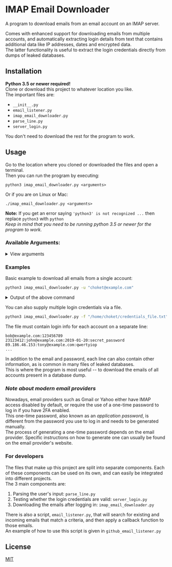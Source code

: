 # IMAP Email Downloader
A program to download emails from an email account on an IMAP server.

Comes with enhanced support for downloading emails from multiple accounts, and automatically
extracting login details from text that contains additional data like IP addresses, dates and encrypted data.<br>
The latter functionality is useful to extract the login credentials directly from dumps of leaked databases.

## Installation
**Python 3.5 or newer required!**<br>
Clone or download this project to whatever location you like.<br>
The important files are:
* `__init__.py`
* `email_listener.py`
* `imap_email_downloader.py`
* `parse_line.py`
* `server_login.py`

You don't need to download the rest for the program to work.

## Usage
Go to the location where you cloned or downloaded the files and open a terminal.<br>
Then you can run the program by executing:
```
python3 imap_email_downloader.py <arguments>
```
Or if you are on Linux or Mac:
```
./imap_email_downloader.py <arguments>
```
**Note:** If you get an error saying `'python3' is not recognized ...` then replace `python3` with `python`<br>
_Keep in mind that you need to be running python 3.5 or newer for the program to work._


### Available Arguments:
<details>
  <summary>View arguments</summary>
  
| &nbsp;&nbsp;&nbsp;&nbsp;&nbsp;&nbsp;&nbsp;&nbsp;&nbsp;&nbsp;&nbsp;&nbsp;Name&nbsp;&nbsp;&nbsp;&nbsp;&nbsp;&nbsp;&nbsp;&nbsp;&nbsp;&nbsp;&nbsp;&nbsp; | Description |
| ------------- |-------------|
| **-u,<br> --user,<br> --username<br>_Required_** |  Username or complete credentials.<br>The username can either be the full email: `bob@example.com` or just the username: `bob`<br>Or it can contain the email address and password, separated by `:` along with other data commonly found in database dumps<br>If you are entering just the username, then you will also need to enter the host via the **-h** argument.|
| -p,<br> --pass,<br> --password | Password. If omitted you will be prompted to enter it when connecting to the server. |
| -f,<br> --file | Credentials file.<br>A file containing login credentials in the form of `username:password`<br>or `username@example.com:password` separated by newlines<br>You can specify a custom delimiter instead of `:` by using the **-d** option. | 
| -d,<br> --delimiter,<br> --file-delimiter<br>_Default: ":"_ | The character which separates the username and password in the credentials file. |
| -L,<br> --line,<br> --start-line<br>_Default: 1_ |  Start parsing the credentials file from the _N-th_ line. (Skip the first _N-1_ lines.) |
| -h,<br> --host | IP or full domain name of the IMAP server. |
| -P,<br> --port<br>_Default: 143 or<br>993 if **-s** is used_ |  Port on which the IMAP server is listening. |
| -c,<br> --common-hosts,<br>_Default: False_ | If connecting to host fails, try subdomains such as mail.example.com and imap.example.com |
| -s,<br> --ssl<br>_Default: False_| Use SSL when connecting to the server. |
| -t,<br> --timeout<br>_Default: 1_ | Timeout to be used when connecting to the server (in seconds).<br>Anything below 0.5 will result in false-negatives, depending on the server.<br>If using a proxy, specify a higher timeout than normally. |
| -M,<br> --mailbox,<br> --start-mailbox<br>_Default: 1_ |  Start downloading emails from the _N-th_ mailbox. (Skip the first _N-1_ mailboxes.) |
| -E,<br> --email,<br> --start-email<br>_Default: 1_ |  Start downloading emails from the _N-th_ email in the mailbox. (Skip the first _N-1_ emails.) |
| -r,<br> --mark-as-read,<br>_Default: False_ | Use this option to mark the emails as read when downloading them. |
| -l,<br> --login-only<br>_Default: False_ | Just check whether the username and password are valid and don't download any emails. |
| --parts,<br> --email-parts<br>_Default: "all"_ | Specify what parts of the email to download. Options are:<br><table> <tr><td>**headers** or **metadata**</td><td>Email headers</td></tr> <tr><td>**body**</td><td>Email body</td></tr> <tr><td>**attachments**</td><td>Just the email attachments</td></tr> <tr><td>**all**</td><td>Entire email</td></tr></table>|
| -o,<br> --output-dir<br>_Default: gets value<br>from **-h** argument_ | Output directory (relative or absolute).<br>Pass an empty string to download emails to the current working directory. |
| -v,<br> --verbosity-level<br>_Default: 2_ | Verbosity level. Default level is 2. Available levels are:<br>**0** - No messages are printed<br>**1** - A message is printed for each user<br>**2** - A message is printed for each mailbox in the user's account|
|    --help   | Shows a help message along with usage info. |
</details>

### Examples
Basic example to download all emails from a single account:<br>
```bash
python3 imap_email_downloader.py -u "choket@example.com"
```
<details>
  <summary>Output of the above command</summary>
  
![Single account download](https://media.giphy.com/media/fubXCYknvt7vHo3kHc/giphy.gif)
</details>


You can also supply multiple login credentials via a file.
```bash
python3 imap_email_downloader.py -f "/home/choket/credentials_file.txt"
```
 
 The file must contain login info for each account on a separate line:
```
bob@example.com:123456789
23123412:john@example.com:2019-01-20:secret_password
89.186.46.153:tony@example.com:qwertyiop
...
```
In addition to the email and password, each line can also contain other information, as is common in many files of leaked databases.<br>
This is where the program is most useful -- to download the emails of all accounts present in a database dump.

### _Note about modern email providers_
Nowadays, email providers such as Gmail or Yahoo either have IMAP access disabled by default, or require the use of a one-time password to log in if you have 2FA enabled.<br> 
This one-time password, also known as an _application password_, is different from the password you use to log in and needs to be generated manually.<br>
The process of generating a one-time password depends on the email provider. Specific instructions on how to generate one can usually be found on the email provider's website.

### For developers
The files that make up this project are split into separate components. Each of these components can be used on its own, and can easily be integrated into different projects.<br>
The 3 main components are: 
1. Parsing the user's input: `parse_line.py`
2. Testing whether the login credentials are valid: `server_login.py`
3. Downloading the emails after logging in: `imap_email_downloader.py`

There is also a script, `email_listener.py`, that will search for existing and incoming emails that match a criteria, and then apply a callback function to those emails.<br>
An example of how to use this script is given in `github_email_listener.py`


## License
[MIT](https://choosealicense.com/licenses/mit/)